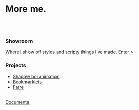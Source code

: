 # More me.
<br/><br/>

### Showroom
Where I show off styles and scripty things I've made. [Enter >](./showroom/index.html)

### Projects
- [Shadow boi animation](./sba/index.md)
- [Bookmarklets](./bml.md)
- [Farre](./farre/index.md)
<br/><br/>

[Documents](./docs/index.md)
